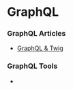 # GraphQL

### GraphQL Articles
- [GraphQL & Twig](https://www.amazeelabs.com/en/journal/amazeenar-1-graphql-twig-recap)

### GraphQL Tools
- 
<!--stackedit_data:
eyJoaXN0b3J5IjpbLTE2NTY4OTE5MzQsNzMwOTk4MTE2XX0=
-->